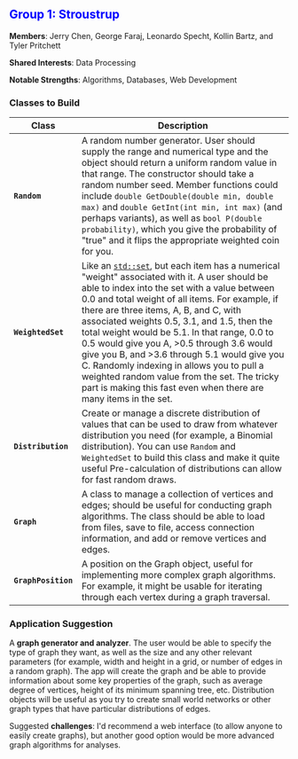 ## <span id="group-1" style="color: blue">Group 1: Stroustrup</span>

**Members**:  Jerry Chen, George Faraj, Leonardo Specht, Kollin Bartz, and Tyler Pritchett

**Shared Interests**: Data Processing

**Notable Strengths**: Algorithms, Databases, Web Development

### Classes to Build

| Class               | Description |
| ------------------- | ----------- |
| **`Random`**        | A random number generator.  User should supply the range and numerical type and the object should return a uniform random value in that range. The constructor should take a random number seed.  Member functions could include `double GetDouble(double min, double max)` and `double GetInt(int min, int max)` (and perhaps variants), as well as `bool P(double probability)`, which you give the probability of "true" and it flips the appropriate weighted coin for you.  |
| **`WeightedSet`**   | Like an [`std::set`](https://en.cppreference.com/w/cpp/container/set), but each item has a numerical "weight" associated with it.  A user should be able to index into the set with a value between 0.0 and total weight of all items.  For example, if there are three items, A, B, and C, with associated weights 0.5, 3.1, and 1.5, then the total weight would be 5.1.  In that range, 0.0 to 0.5 would give you A, >0.5 through 3.6 would give you B, and >3.6 through 5.1 would give you C.  Randomly indexing in allows you to pull a weighted random value from the set.  The tricky part is making this fast even when there are many items in the set.
| **`Distribution`**  | Create or manage a discrete distribution of values that can be used to draw from whatever distribution you need (for example, a Binomial distribution). You can use `Random` and `WeightedSet` to build this class and make it quite useful  Pre-calculation of distributions can allow for fast random draws. |
| **`Graph`**         | A class to manage a collection of vertices and edges; should be useful for conducting graph algorithms.  The class should be able to load from files, save to file, access connection information, and add or remove vertices and edges. |
| **`GraphPosition`** | A position on the Graph object, useful for implementing more complex graph algorithms.  For example, it might be usable for iterating through each vertex during a graph traversal. |

### Application Suggestion

A **graph generator and analyzer**.  The user would be able to specify the type of graph they want, as well as the size and any other relevant parameters (for example, width and height in a grid, or number of edges in a random graph).  The app will create the graph and be able to provide information about some key properties of the graph, such as average degree of vertices, height of its minimum spanning tree, etc.  Distribution objects will be useful as you try to create small world networks or other graph types that have particular distributions of edges.

Suggested **challenges**: I'd recommend a web interface (to allow anyone to easily create graphs), but another good option would be more advanced graph algorithms for analyses.
